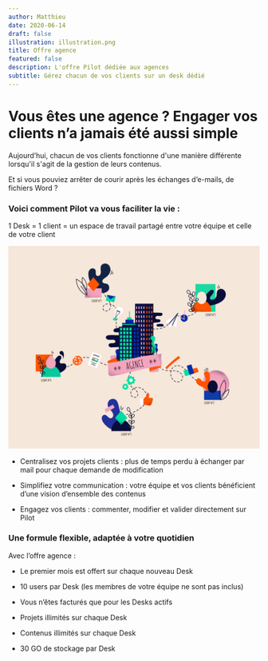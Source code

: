 ```yaml
---
author: Matthieu
date: 2020-06-14
draft: false
illustration: illustration.png
title: Offre agence
featured: false
description: L'offre Pilot dédiée aux agences 
subtitle: Gérez chacun de vos clients sur un desk dédié 
---
```


# Vous êtes une agence ? Engager vos clients n’a jamais été aussi simple

Aujourd’hui, chacun de vos clients fonctionne d'une manière différente lorsqu'il s'agit de la gestion de leurs contenus. 

Et si vous pouviez arrêter de courir après les échanges d’e-mails, de fichiers Word ? 

### Voici comment Pilot va vous faciliter la vie :

1 Desk = 1 client = un espace de travail partagé entre votre équipe et celle de votre client

![illu_Plan de travail 1.jpg](illustration.png "illu_Plan de travail 1.jpg")

* Centralisez vos projets clients : plus de temps perdu à échanger par mail pour chaque demande de modification 


* Simplifiez votre communication : votre équipe et vos clients bénéficient d’une vision d’ensemble des contenus 


* Engagez vos clients : commenter, modifier et valider directement sur Pilot

### Une formule flexible, adaptée à votre quotidien

Avec l’offre agence :

- Le premier mois est offert sur chaque nouveau Desk

- 10 users par Desk (les membres de votre équipe ne sont pas inclus)

- Vous n’êtes facturés que pour les Desks actifs 

- Projets illimités sur chaque Desk 

- Contenus illimités sur chaque Desk 

- 30 GO de stockage par Desk 
